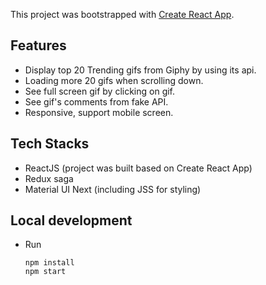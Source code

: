 This project was bootstrapped with [Create React App](https://github.com/facebookincubator/create-react-app).

## Features
- Display top 20 Trending gifs from Giphy by using its api.
- Loading more 20 gifs when scrolling down.
- See full screen gif by clicking on gif.
- See gif's comments from fake API.
- Responsive, support mobile screen.

## Tech Stacks
- ReactJS (project was built based on Create React App)
- Redux saga
- Material UI Next (including JSS for styling)

## Local development
- Run 
  ```
  npm install 
  npm start
  ```